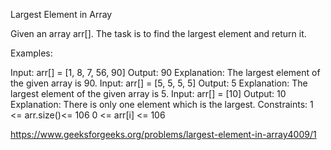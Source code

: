 Largest Element in Array

Given an array arr[]. The task is to find the largest element and return it.

Examples:

Input: arr[] = [1, 8, 7, 56, 90]
Output: 90
Explanation: The largest element of the given array is 90.
Input: arr[] = [5, 5, 5, 5]
Output: 5
Explanation: The largest element of the given array is 5.
Input: arr[] = [10]
Output: 10
Explanation: There is only one element which is the largest.
Constraints:
1 <= arr.size()<= 106
0 <= arr[i] <= 106


https://www.geeksforgeeks.org/problems/largest-element-in-array4009/1
